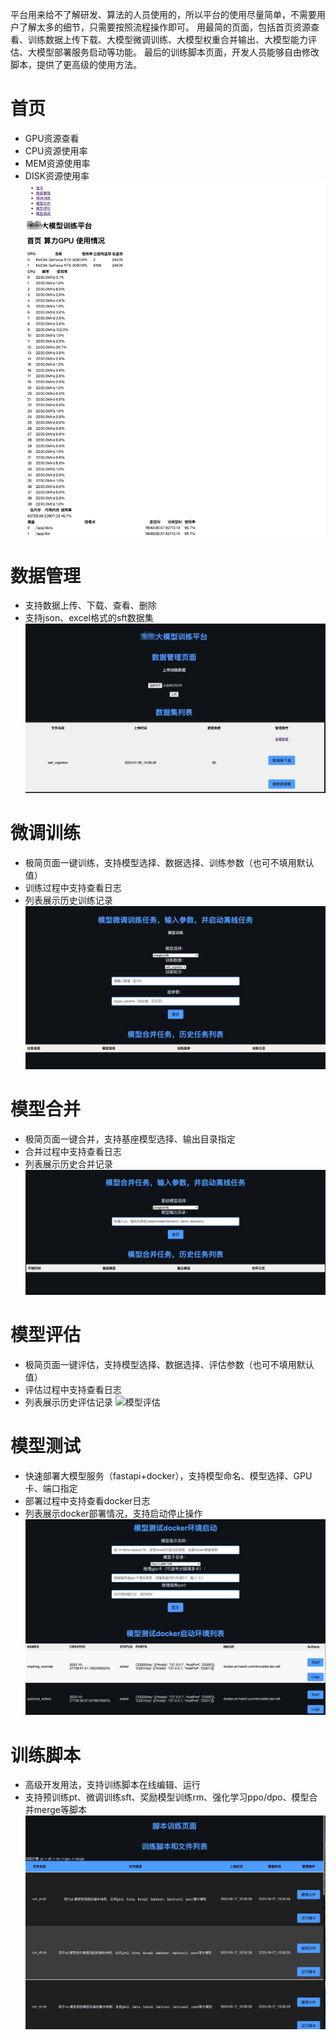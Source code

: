 平台用来给不了解研发、算法的人员使用的，所以平台的使用尽量简单，不需要用户了解太多的细节，只需要按照流程操作即可。
用最简的页面，包括首页资源查看、训练数据上传下载、大模型微调训练、大模型权重合并输出、大模型能力评估、大模型部署服务启动等功能。
最后的训练脚本页面，开发人员能够自由修改脚本，提供了更高级的使用方法。

# 首页
- GPU资源查看
- CPU资源使用率
- MEM资源使用率
- DISK资源使用率
![首页](img/index.jpg)

# 数据管理
- 支持数据上传、下载、查看、删除
- 支持json、excel格式的sft数据集
![数据](img/data.jpg)

# 微调训练
- 极简页面一键训练，支持模型选择、数据选择、训练参数（也可不填用默认值）
- 训练过程中支持查看日志
- 列表展示历史训练记录
  ![微调训练](img/finetune.jpg)

# 模型合并
- 极简页面一键合并，支持基座模型选择、输出目录指定
- 合并过程中支持查看日志
- 列表展示历史合并记录
  ![模型合并](img/merge.jpg)

# 模型评估
- 极简页面一键评估，支持模型选择、数据选择、评估参数（也可不填用默认值）
- 评估过程中支持查看日志
- 列表展示历史评估记录
  ![模型评估](img/evaluate.jpg)

# 模型测试
- 快速部署大模型服务（fastapi+docker），支持模型命名、模型选择、GPU卡、端口指定
- 部署过程中支持查看docker日志
- 列表展示docker部署情况，支持启动停止操作
  ![模型测试](img/service.jpg)

# 训练脚本
- 高级开发用法，支持训练脚本在线编辑、运行
- 支持预训练pt、微调训练sft、奖励模型训练rm、强化学习ppo/dpo、模型合并merge等脚本
 ![训练脚本](img/script.jpg)
